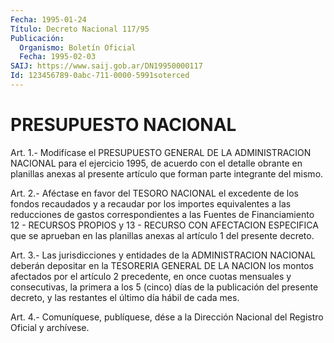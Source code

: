 ```yaml
---
Fecha: 1995-01-24
Título: Decreto Nacional 117/95
Publicación:
  Organismo: Boletín Oficial
  Fecha: 1995-02-03
SAIJ: https://www.saij.gob.ar/DN19950000117
Id: 123456789-0abc-711-0000-5991soterced
---
```

# PRESUPUESTO NACIONAL

<a id="1"></a>
Art. 1.- Modifícase el PRESUPUESTO GENERAL DE LA ADMINISTRACION NACIONAL  para el ejercicio 1995, de acuerdo con el detalle obrante en  planillas    anexas  al  presente  artículo  que  forman  parte integrante del mismo.

<a id="2"></a>
Art. 2.- Aféctase en favor del TESORO NACIONAL el excedente de los fondos  recaudados y a recaudar por los importes equivalentes a las  reducciones  de  gastos  correspondientes  a  las  Fuentes  de Financiamiento  12 - RECURSOS PROPIOS y 13 - RECURSO CON AFECTACION ESPECIFICA que se  aprueban  en  las planillas anexas al artículo 1 del presente decreto.

<a id="3"></a>
Art.  3.-  Las jurisdicciones y entidades de la ADMINISTRACION NACIONAL deberán  depositar  en  la  TESORERIA GENERAL DE LA NACION los montos afectados por el artículo 2  precedente,  en once cuotas mensuales  y  consecutivas, la primera a los 5 (cinco) días  de  la publicación del  presente  decreto,  y  las restantes el último día hábil de  cada mes.

<a id="4"></a>
Art. 4.- Comuníquese, publíquese, dése a la Dirección Nacional del Registro Oficial y archívese.